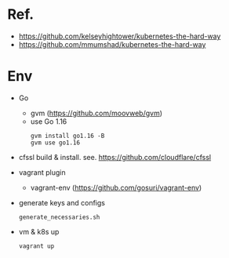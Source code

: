 # Ref.
- https://github.com/kelseyhightower/kubernetes-the-hard-way
- https://github.com/mmumshad/kubernetes-the-hard-way


# Env

- Go
  - gvm (https://github.com/moovweb/gvm)
  - use Go 1.16
    ```
    gvm install go1.16 -B
    gvm use go1.16
    ```

- cfssl
  build & install. see. https://github.com/cloudflare/cfssl

- vagrant plugin
  - vagrant-env (https://github.com/gosuri/vagrant-env)

- generate keys and configs
  ```
  generate_necessaries.sh
  ```

- vm & k8s up
  ```
  vagrant up
  ```
